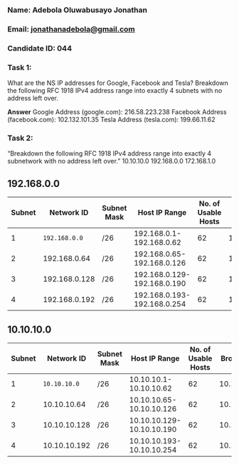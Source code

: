 ### Name: Adebola Oluwabusayo Jonathan
### Email: jonathanadebola@gmail.com
### Candidate ID: 044

### Task 1:

What are the NS IP addresses for Google, Facebook and Tesla? Breakdown the following RFC 1918 IPv4 address range into exactly 4 subnets with no address left over.

**Answer**
Google Address (google.com): 216.58.223.238
Facebook Address (facebook.com): 102.132.101.35
Tesla Address (tesla.com): 199.66.11.62

### Task 2:
“Breakdown the following RFC 1918 IPv4 address range into exactly 4 subnetwork with no address left over.”
10.10.10.0
192.168.0.0
172.168.1.0


## 192.168.0.0

|Subnet | Network ID   | Subnet Mask | Host IP Range                 | No. of Usable Hosts | Broadcast ID  |
|-------|--------------|-------------|-------------------------------|---------------------|---------------|
|1      | `192.168.0.0`|  /26        | 192.168.0.1-192.168.0.62      | 62                  | 192.168.0.63  |
|2      | 192.168.0.64 |  /26        | 192.168.0.65-192.168.0.126    | 62                  | 192.168.0.127 |
|3      | 192.168.0.128|  /26        | 192.168.0.129-192.168.0.190   | 62                  | 192.168.0.191 |
|4      | 192.168.0.192|  /26        | 192.168.0.193-192.168.0.254   | 62                  | 192.168.0.255 |

## 10.10.10.0

| Subnet | Network ID    | Subnet Mask | Host IP Range               | No. of Usable Hosts| Broadcast ID |
|--------|---------------|-------------|-----------------------------|--------------------|--------------|
|1       | `10.10.10.0`  |  /26        | 10.10.10.1-10.10.10.62      | 62                 | 10.10.10.63  |
|2       | 10.10.10.64   |  /26        | 10.10.10.65-10.10.10.126    | 62                 | 10.10.10.127 |
|3       | 10.10.10.128  |  /26        | 10.10.10.129-10.10.10.190   | 62                 | 10.10.10.191 |
|4       | 10.10.10.192  |  /26        | 10.10.10.193-10.10.10.254   | 62                 | 10.10.10.255 |